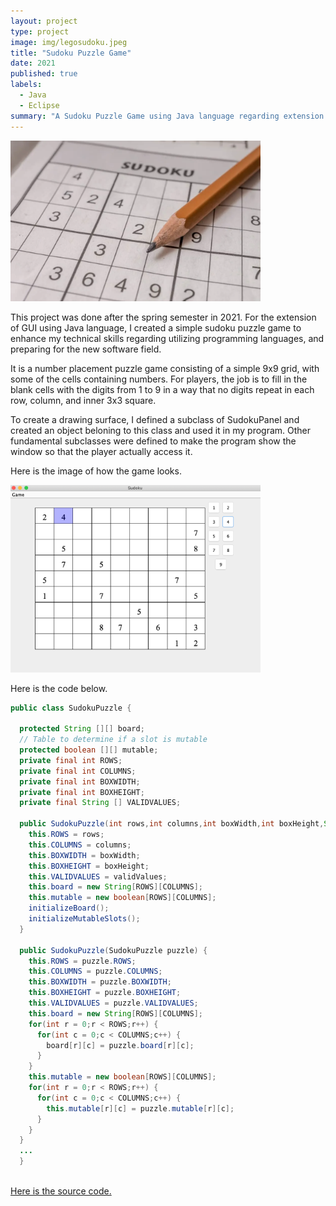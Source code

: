 ```yaml
---
layout: project
type: project
image: img/legosudoku.jpeg
title: "Sudoku Puzzle Game"
date: 2021
published: true
labels:
  - Java
  - Eclipse
summary: "A Sudoku Puzzle Game using Java language regarding extension of GUI application."
---
```


<img width="400px" src="../img/sudokuthumb.jpeg">

This project was done after the spring semester in 2021. For the extension of GUI using Java language, I created a simple sudoku puzzle game to enhance my technical skills regarding utilizing programming languages, and preparing for the new software field. 

It is a number placement puzzle game consisting of a simple 9x9 grid, with some of the cells containing numbers. For players, the job is to fill in the blank cells with the digits from 1 to 9 in a way that no digits repeat in each row, column, and inner 3x3 square. 

To create a drawing surface, I defined a subclass of SudokuPanel and created an object beloning to this class and used it in my program. Other fundamental subclasses were defined to make the program show the window so that the player actually access it.

Here is the image of how the game looks.

<div class="text-center p-4">
  <img width="400px" src="../img/Sudokugame.jpeg">
</div>

Here is the code below.

```java
public class SudokuPuzzle {

  protected String [][] board;
  // Table to determine if a slot is mutable
  protected boolean [][] mutable;
  private final int ROWS;
  private final int COLUMNS;
  private final int BOXWIDTH;
  private final int BOXHEIGHT;
  private final String [] VALIDVALUES;
  
  public SudokuPuzzle(int rows,int columns,int boxWidth,int boxHeight,String [] validValues) {
    this.ROWS = rows;
    this.COLUMNS = columns;
    this.BOXWIDTH = boxWidth;
    this.BOXHEIGHT = boxHeight;
    this.VALIDVALUES = validValues;
    this.board = new String[ROWS][COLUMNS];
    this.mutable = new boolean[ROWS][COLUMNS];
    initializeBoard();
    initializeMutableSlots();
  }
  
  public SudokuPuzzle(SudokuPuzzle puzzle) {
    this.ROWS = puzzle.ROWS;
    this.COLUMNS = puzzle.COLUMNS;
    this.BOXWIDTH = puzzle.BOXWIDTH;
    this.BOXHEIGHT = puzzle.BOXHEIGHT;
    this.VALIDVALUES = puzzle.VALIDVALUES;
    this.board = new String[ROWS][COLUMNS];
    for(int r = 0;r < ROWS;r++) {
      for(int c = 0;c < COLUMNS;c++) {
        board[r][c] = puzzle.board[r][c];
      }
    }
    this.mutable = new boolean[ROWS][COLUMNS];
    for(int r = 0;r < ROWS;r++) {
      for(int c = 0;c < COLUMNS;c++) {
        this.mutable[r][c] = puzzle.mutable[r][c];
      }
    }
  }
  ...
  }
  
```
[Here is the source code.](https://github.com/YeeunS/YeeunS.github.io/tree/main/projects/Sudoku)
